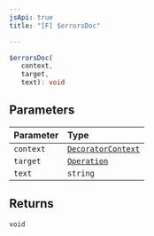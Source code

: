 ```yaml
---
jsApi: true
title: "[F] $errorsDoc"

---
```

```ts
$errorsDoc(
   context, 
   target, 
   text): void
```

## Parameters

| Parameter | Type |
| :------ | :------ |
| `context` | [`DecoratorContext`](../interfaces/DecoratorContext.md) |
| `target` | [`Operation`](../interfaces/Operation.md) |
| `text` | `string` |

## Returns

`void`
